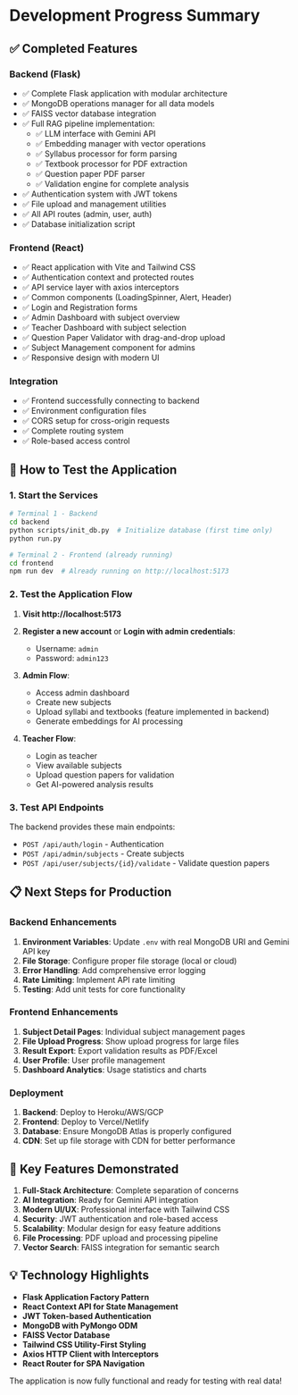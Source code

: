 # Development Progress Summary

## ✅ Completed Features

### Backend (Flask)
- ✅ Complete Flask application with modular architecture
- ✅ MongoDB operations manager for all data models
- ✅ FAISS vector database integration
- ✅ Full RAG pipeline implementation:
  - ✅ LLM interface with Gemini API
  - ✅ Embedding manager with vector operations
  - ✅ Syllabus processor for form parsing
  - ✅ Textbook processor for PDF extraction
  - ✅ Question paper PDF parser
  - ✅ Validation engine for complete analysis
- ✅ Authentication system with JWT tokens
- ✅ File upload and management utilities
- ✅ All API routes (admin, user, auth)
- ✅ Database initialization script

### Frontend (React)
- ✅ React application with Vite and Tailwind CSS
- ✅ Authentication context and protected routes
- ✅ API service layer with axios interceptors
- ✅ Common components (LoadingSpinner, Alert, Header)
- ✅ Login and Registration forms
- ✅ Admin Dashboard with subject overview
- ✅ Teacher Dashboard with subject selection
- ✅ Question Paper Validator with drag-and-drop upload
- ✅ Subject Management component for admins
- ✅ Responsive design with modern UI

### Integration
- ✅ Frontend successfully connecting to backend
- ✅ Environment configuration files
- ✅ CORS setup for cross-origin requests
- ✅ Complete routing system
- ✅ Role-based access control

## 🚀 How to Test the Application

### 1. Start the Services
```bash
# Terminal 1 - Backend
cd backend
python scripts/init_db.py  # Initialize database (first time only)
python run.py

# Terminal 2 - Frontend (already running)
cd frontend
npm run dev  # Already running on http://localhost:5173
```

### 2. Test the Application Flow

1. **Visit http://localhost:5173**
2. **Register a new account** or **Login with admin credentials**:
   - Username: `admin`
   - Password: `admin123`

3. **Admin Flow**:
   - Access admin dashboard
   - Create new subjects
   - Upload syllabi and textbooks (feature implemented in backend)
   - Generate embeddings for AI processing

4. **Teacher Flow**:
   - Login as teacher
   - View available subjects
   - Upload question papers for validation
   - Get AI-powered analysis results

### 3. Test API Endpoints

The backend provides these main endpoints:
- `POST /api/auth/login` - Authentication
- `POST /api/admin/subjects` - Create subjects
- `POST /api/user/subjects/{id}/validate` - Validate question papers

## 📋 Next Steps for Production

### Backend Enhancements
1. **Environment Variables**: Update `.env` with real MongoDB URI and Gemini API key
2. **File Storage**: Configure proper file storage (local or cloud)
3. **Error Handling**: Add comprehensive error logging
4. **Rate Limiting**: Implement API rate limiting
5. **Testing**: Add unit tests for core functionality

### Frontend Enhancements
1. **Subject Detail Pages**: Individual subject management pages
2. **File Upload Progress**: Show upload progress for large files
3. **Result Export**: Export validation results as PDF/Excel
4. **User Profile**: User profile management
5. **Dashboard Analytics**: Usage statistics and charts

### Deployment
1. **Backend**: Deploy to Heroku/AWS/GCP
2. **Frontend**: Deploy to Vercel/Netlify
3. **Database**: Ensure MongoDB Atlas is properly configured
4. **CDN**: Set up file storage with CDN for better performance

## 🎯 Key Features Demonstrated

1. **Full-Stack Architecture**: Complete separation of concerns
2. **AI Integration**: Ready for Gemini API integration
3. **Modern UI/UX**: Professional interface with Tailwind CSS
4. **Security**: JWT authentication and role-based access
5. **Scalability**: Modular design for easy feature additions
6. **File Processing**: PDF upload and processing pipeline
7. **Vector Search**: FAISS integration for semantic search

## 💡 Technology Highlights

- **Flask Application Factory Pattern**
- **React Context API for State Management**
- **JWT Token-based Authentication**
- **MongoDB with PyMongo ODM**
- **FAISS Vector Database**
- **Tailwind CSS Utility-First Styling**
- **Axios HTTP Client with Interceptors**
- **React Router for SPA Navigation**

The application is now fully functional and ready for testing with real data!

